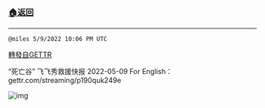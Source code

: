###  [:house:返回](README.md)
---


`@miles 5/9/2022 10:06 PM UTC`

[轉發自GETTR](https://gettr.com/post/p190f8t4ca7)

“死亡谷” 飞飞秀救援快报 2022-05-09
For English：gettr.com/streaming/p190quk249e

![img](https://media.gettr.com/group33/origin/2022/05/09/22/12276f96-5bfc-5397-68f3-d2ac1391beff/6383d6c383a688bc0ce747d8282e44b3.jpeg)
